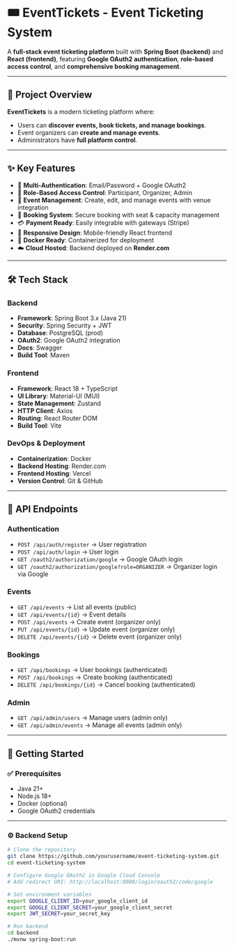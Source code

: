 # 🎟️ EventTickets - Event Ticketing System

A **full-stack event ticketing platform** built with **Spring Boot (backend)** and **React (frontend)**, featuring **Google OAuth2 authentication**, **role-based access control**, and **comprehensive booking management**.  

---

## 🚀 Project Overview

**EventTickets** is a modern ticketing platform where:  
- Users can **discover events, book tickets, and manage bookings**.  
- Event organizers can **create and manage events**.  
- Administrators have **full platform control**.  

---

## ✨ Key Features

- 🔐 **Multi-Authentication**: Email/Password + Google OAuth2  
- 👥 **Role-Based Access Control**: Participant, Organizer, Admin  
- 🎪 **Event Management**: Create, edit, and manage events with venue integration  
- 🎫 **Booking System**: Secure booking with seat & capacity management  
- 💳 **Payment Ready**: Easily integrable with gateways (Stripe)  
- 📱 **Responsive Design**: Mobile-friendly React frontend  
- 🐳 **Docker Ready**: Containerized for deployment  
- ☁️ **Cloud Hosted**: Backend deployed on **Render.com**  

---

## 🛠️ Tech Stack

### Backend
- **Framework**: Spring Boot 3.x (Java 21)  
- **Security**: Spring Security + JWT  
- **Database**: PostgreSQL (prod)  
- **OAuth2**: Google OAuth2 integration  
- **Docs**: Swagger
- **Build Tool**: Maven  

### Frontend
- **Framework**: React 18 + TypeScript  
- **UI Library**: Material-UI (MUI)  
- **State Management**: Zustand  
- **HTTP Client**: Axios  
- **Routing**: React Router DOM  
- **Build Tool**: Vite  

### DevOps & Deployment
- **Containerization**: Docker  
- **Backend Hosting**: Render.com  
- **Frontend Hosting**: Vercel 
- **Version Control**: Git & GitHub  

---

## 🔑 API Endpoints

### Authentication
- `POST /api/auth/register` → User registration  
- `POST /api/auth/login` → User login  
- `GET /oauth2/authorization/google` → Google OAuth login  
- `GET /oauth2/authorization/google?role=ORGANIZER` → Organizer login via Google  

### Events
- `GET /api/events` → List all events (public)  
- `GET /api/events/{id}` → Event details  
- `POST /api/events` → Create event (organizer only)  
- `PUT /api/events/{id}` → Update event (organizer only)  
- `DELETE /api/events/{id}` → Delete event (organizer only)  

### Bookings
- `GET /api/bookings` → User bookings (authenticated)  
- `POST /api/bookings` → Create booking (authenticated)  
- `DELETE /api/bookings/{id}` → Cancel booking (authenticated)  

### Admin
- `GET /api/admin/users` → Manage users (admin only)  
- `GET /api/admin/events` → Manage all events (admin only)  

---

## 🚀 Getting Started

### ✅ Prerequisites
- Java 21+  
- Node.js 18+  
- Docker (optional)  
- Google OAuth2 credentials  

---

### ⚙️ Backend Setup
```bash
# Clone the repository
git clone https://github.com/yourusername/event-ticketing-system.git
cd event-ticketing-system

# Configure Google OAuth2 in Google Cloud Console
# Add redirect URI: http://localhost:8080/login/oauth2/code/google

# Set environment variables
export GOOGLE_CLIENT_ID=your_google_client_id
export GOOGLE_CLIENT_SECRET=your_google_client_secret
export JWT_SECRET=your_secret_key

# Run backend
cd backend
./mvnw spring-boot:run
